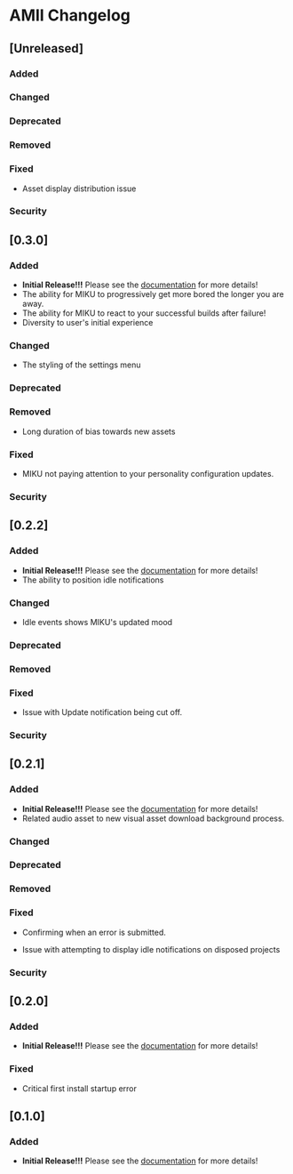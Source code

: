 <!-- Keep a Changelog guide -> https://keepachangelog.com -->

# AMII Changelog

## [Unreleased]

### Added

### Changed

### Deprecated

### Removed

### Fixed
- Asset display distribution issue

### Security
## [0.3.0]

### Added
- **Initial Release!!!** Please see the <a href="https://github.com/Unthrottled/AMII#documentation">
  documentation</a> for more details!
- The ability for MIKU to progressively get more bored the longer you are away.
- The ability for MIKU to react to your successful builds after failure!
- Diversity to user's initial experience

### Changed
- The styling of the settings menu

### Deprecated

### Removed
- Long duration of bias towards new assets

### Fixed

- MIKU not paying attention to your personality configuration updates.

### Security

## [0.2.2]
### Added
- **Initial Release!!!** Please see the <a href="https://github.com/Unthrottled/AMII#documentation">
  documentation</a> for more details!
- The ability to position idle notifications

### Changed
- Idle events shows MIKU's updated mood

### Deprecated

### Removed

### Fixed
- Issue with Update notification being cut off.

### Security

## [0.2.1]

### Added
- **Initial Release!!!** Please see the <a href="https://github.com/Unthrottled/AMII#documentation">
  documentation</a> for more details!
- Related audio asset to new visual asset download background process.

### Changed

### Deprecated

### Removed

### Fixed
- Confirming when an error is submitted.

- Issue with attempting to display idle notifications on disposed projects

### Security

## [0.2.0]

### Added
- **Initial Release!!!** Please see the <a href="https://github.com/Unthrottled/AMII#documentation">
  documentation</a> for more details!

### Fixed
- Critical first install startup error

## [0.1.0]

### Added
- **Initial Release!!!** Please see the <a href="https://github.com/Unthrottled/AMII#documentation">
documentation</a> for more details!
